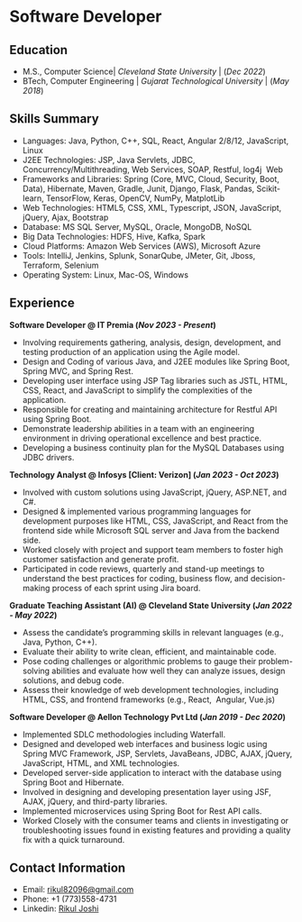 # Software Developer

## Education
- M.S., Computer Science| _Cleveland State University_ | (_Dec 2022_)  
- BTech, Computer Engineering | _Gujarat Technological University_ | (_May 2018_)

## Skills Summary
- Languages: Java, Python, C++, SQL, React, Angular 2/8/12, JavaScript, Linux
- J2EE Technologies: JSP, Java Servlets, JDBC, Concurrency/Multithreading, Web Services, SOAP, Restful, log4j  Web
- Frameworks and Libraries: Spring (Core, MVC, Cloud, Security, Boot, Data), Hibernate, Maven, Gradle, Junit, Django, Flask, Pandas, Scikit-learn, TensorFlow, Keras, OpenCV, NumPy, MatplotLib
- Web Technologies: HTML5, CSS, XML, Typescript, JSON, JavaScript, jQuery, Ajax, Bootstrap
- Database: MS SQL Server, MySQL, Oracle, MongoDB, NoSQL
- Big Data Technologies: HDFS, Hive, Kafka, Spark
- Cloud Platforms: Amazon Web Services (AWS), Microsoft Azure
- Tools: IntelliJ, Jenkins, Splunk, SonarQube, JMeter, Git, Jboss, Terraform, Selenium
- Operating System: Linux, Mac-OS, Windows

## Experience
**Software Developer @ IT Premia (_Nov 2023 - Present_)**
- Involving requirements gathering, analysis, design, development, and testing production of an application using the Agile model.
- Design and Coding of various Java, and J2EE modules like Spring Boot, Spring MVC, and Spring Rest.
- Developing user interface using JSP Tag libraries such as JSTL, HTML, CSS, React, and JavaScript to simplify the complexities of the application.
- Responsible for creating and maintaining architecture for Restful API using Spring Boot.
- Demonstrate leadership abilities in a team with an engineering environment in driving operational excellence and best practice.
- Developing a business continuity plan for the MySQL Databases using JDBC drivers.

**Technology Analyst @ Infosys [Client: Verizon] (_Jan 2023 - Oct 2023_)**
- Involved with custom solutions using JavaScript, jQuery, ASP.NET, and C#.
- Designed & implemented various programming languages for development purposes like HTML, CSS, JavaScript, and React from the frontend side while Microsoft SQL server and Java from the backend side.
- Worked closely with project and support team members to foster high customer satisfaction and generate profit.
- Participated in code reviews, quarterly and stand-up meetings to understand the best practices for coding, business flow, and decision-making process of each sprint using Jira board.
  
**Graduate Teaching Assistant (AI) @ Cleveland State University (_Jan 2022 - May 2022_)**
- Assess the candidate’s programming skills in relevant languages (e.g., Java, Python, C++).
- Evaluate their ability to write clean, efficient, and maintainable code.
- Pose coding challenges or algorithmic problems to gauge their problem-solving abilities and evaluate how well they can analyze issues, design solutions, and debug code.
- Assess their knowledge of web development technologies, including HTML, CSS, and frontend frameworks (e.g., React,  Angular, Vue.js)

**Software Developer @ Aellon Technology Pvt Ltd (_Jan 2019 - Dec 2020_)**
- Implemented SDLC methodologies including Waterfall.
- Designed and developed web interfaces and business logic using Spring MVC Framework, JSP, Servlets, JavaBeans, JDBC, AJAX, jQuery, JavaScript, HTML, and XML technologies.
- Developed server-side application to interact with the database using Spring Boot and Hibernate.
- Involved in designing and developing presentation layer using JSF, AJAX, jQuery, and third-party libraries.
- Implemented microservices using Spring Boot for Rest API calls.
- Worked Closely with the consumer teams and clients in investigating or troubleshooting issues found in existing features and providing a quality fix with a quick turnaround.

## Contact Information
- Email: rikul82096@gmail.com
- Phone: +1 (773)558-4731
- Linkedin: [Rikul Joshi](https://www.linkedin.com/in/rikul-joshi/)
